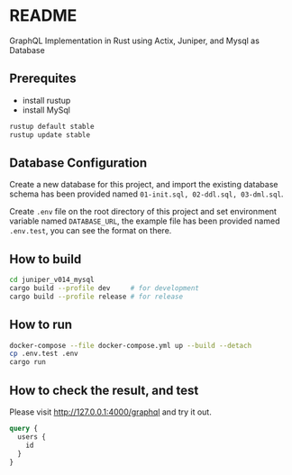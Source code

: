 # README
GraphQL Implementation in Rust using Actix, Juniper, and Mysql as Database

## Prerequites

- install rustup
- install MySql

```bash
rustup default stable
rustup update stable
```

## Database Configuration

Create a new database for this project, and import the existing database schema has been provided named `01-init.sql, 02-ddl.sql, 03-dml.sql`.

Create `.env` file on the root directory of this project and set environment variable named `DATABASE_URL`, the example file has been provided named `.env.test`, you can see the format on there.

## How to build

```bash
cd juniper_v014_mysql
cargo build --profile dev     # for development
cargo build --profile release # for release
```

## How to run

```bash
docker-compose --file docker-compose.yml up --build --detach
cp .env.test .env
cargo run
```

## How to check the result, and test

Please visit <http://127.0.0.1:4000/graphql> and try it out.

```graphql
query {
  users {
    id
  }
}
```
